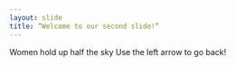 ```yaml
---
layout: slide
title: “Welcome to our second slide!”
---
```

Women hold up half the sky
Use the left arrow to go back!
